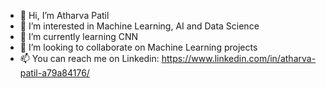- 👋 Hi, I’m Atharva Patil
- 👀 I’m interested in Machine Learning, AI and Data Science
- 🌱 I’m currently learning CNN
- 💞️ I’m looking to collaborate on Machine Learning projects
- 📫 You can reach me on Linkedin: https://www.linkedin.com/in/atharva-patil-a79a84176/

<!---
Atharva1604/Atharva1604 is a ✨ special ✨ repository because its `README.md` (this file) appears on your GitHub profile.
You can click the Preview link to take a look at your changes.
--->
